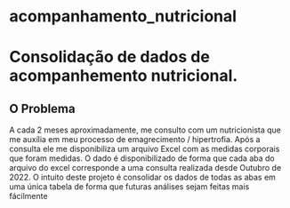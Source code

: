 # acompanhamento_nutricional

# Consolidação de dados de acompanhemento nutricional.

## O Problema
A cada 2 meses aproximadamente, me consulto com um nutricionista que me auxília em meu processo de emagrecimento / hipertrofia. 
Após a consulta ele me disponibiliza um arquivo Excel com as medidas corporais que foram medidas. 
O dado é disponibilizado de forma que cada aba do arquivo do excel corresponde a uma consulta realizada desde Outubro de 2022. 
O intuito deste projeto é consolidar os dados de todas as abas em uma única tabela de forma que futuras análises sejam feitas mais fácilmente
